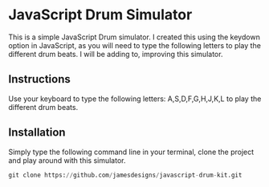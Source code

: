 # JavaScript Drum Simulator
This is a simple JavaScript Drum simulator. I created this using the keydown option in JavaScript, as you will need to type the following letters to play the different drum beats. I will be adding to, improving this simulator.
## Instructions
Use your keyboard to type the following letters: 
A,S,D,F,G,H,J,K,L to play the different drum beats.

## Installation
Simply type the following command line in your terminal, clone the project and play around with this simulator.
```python
git clone https://github.com/jamesdesigns/javascript-drum-kit.git
```

